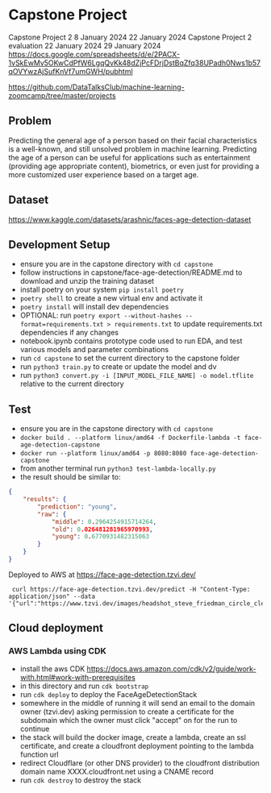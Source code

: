 # Capstone Project

Capstone Project 2	8 January 2024	22 January 2024	
Capstone Project 2 evaluation	22 January 2024	29 January 2024
https://docs.google.com/spreadsheets/d/e/2PACX-1vSkEwMv5OKwCdPfW6LgqQvKk48dZjPcFDrjDstBqZfq38UPadh0Nws1b57qOVYwzAjSufKnVf7umGWH/pubhtml

https://github.com/DataTalksClub/machine-learning-zoomcamp/tree/master/projects

## Problem

Predicting the general age of a person based on their facial characteristics is a well-known, and still unsolved problem in machine learning. Predicting the age of a person can be useful for applications such as entertainment (providing age appropriate content), biometrics, or even just for providing a more customized user experience based on a target age.

## Dataset
https://www.kaggle.com/datasets/arashnic/faces-age-detection-dataset 

## Development Setup

- ensure you are in the capstone directory with `cd capstone`
- follow instructions in capstone/face-age-detection/README.md to download and unzip the training dataset
- install poetry on your system `pip install poetry`
- `poetry shell` to create a new virtual env and activate it
- `poetry install` will install dev dependencies
- OPTIONAL: run `poetry export --without-hashes --format=requirements.txt > requirements.txt` to update requirements.txt dependencies if any changes
- notebook.ipynb contains prototype code used to run EDA, and test various models and parameter combinations
- run `cd capstone` to set the current directory to the capstone folder
- run `python3 train.py` to create or update the model and dv
- run `python3 convert.py -i [INPUT_MODEL_FILE_NAME] -o model.tflite` relative to the current directory

## Test

- ensure you are in the capstone directory with `cd capstone`
- `docker build . --platform linux/amd64 -f Dockerfile-lambda -t face-age-detection-capstone`
- `docker run --platform linux/amd64 -p 8080:8080 face-age-detection-capstone`
- from another terminal run `python3 test-lambda-locally.py`
- the result should be similar to:
```json
{
    "results": {
        "prediction": "young",
        "raw": {
            "middle": 0.2964254915714264,
            "old": 0.026481281965970993,
            "young": 0.6770931482315063
        }
    }
}
```

Deployed to AWS at https://face-age-detection.tzvi.dev/

```
 curl https://face-age-detection.tzvi.dev/predict -H "Content-Type: application/json" --data '{"url":"https://www.tzvi.dev/images/headshot_steve_friedman_circle_clear.png"}'
```

## Cloud deployment

### AWS Lambda using CDK

- install the aws CDK https://docs.aws.amazon.com/cdk/v2/guide/work-with.html#work-with-prerequisites
- in this directory and run `cdk bootstrap`
- run `cdk deploy` to deploy the FaceAgeDetectionStack
- somewhere in the middle of running it will send an email to the domain owner (tzvi.dev) asking permission to create a certificate for the subdomain which the owner must click "accept" on for the run to continue
- the stack will build the docker image, create a lambda, create an ssl certificate, and create a cloudfront deployment pointing to the lambda function url
- redirect Cloudflare (or other DNS provider) to the cloudfront distribution domain name XXXX.cloudfront.net using a CNAME record
- run `cdk destroy` to destroy the stack
